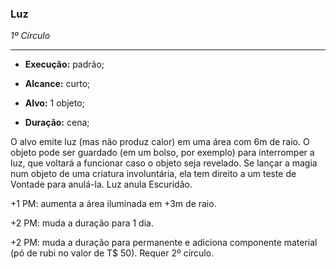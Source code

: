 ### Luz

*1º Círculo*

___

- **Execução:** padrão;

- **Alcance:** curto;

- **Alvo:** 1 objeto;

- **Duração:** cena;

  

O alvo emite luz (mas não produz calor) em uma área com 6m de raio. O objeto pode ser guardado (em um bolso, por exemplo) para interromper a luz, que voltará a funcionar caso o objeto seja revelado. Se lançar a magia num objeto de uma criatura involuntária, ela tem direito a um teste de Vontade para anulá-la. Luz anula Escuridão.

  

+1 PM: aumenta a área iluminada em +3m de raio.

+2 PM: muda a duração para 1 dia.

+2 PM: muda a duração para permanente e adiciona componente material (pó de rubi no valor de T$ 50). Requer 2º círculo.

